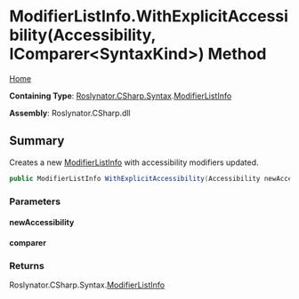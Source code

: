 <a name="_Top"></a>

# ModifierListInfo\.WithExplicitAccessibility\(Accessibility, IComparer\<SyntaxKind>\) Method

[Home](../../../../../README.md#_Top)

**Containing Type**: [Roslynator.CSharp.Syntax](../../README.md#_Top)\.[ModifierListInfo](../README.md#_Top)

**Assembly**: Roslynator\.CSharp\.dll

## Summary

Creates a new [ModifierListInfo](../README.md#_Top) with accessibility modifiers updated\.

```csharp
public ModifierListInfo WithExplicitAccessibility(Accessibility newAccessibility, IComparer<SyntaxKind> comparer = null)
```

### Parameters

#### newAccessibility

#### comparer

### Returns

Roslynator\.CSharp\.Syntax\.[ModifierListInfo](../README.md#_Top)


